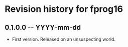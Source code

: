 # Revision history for fprog16

## 0.1.0.0  -- YYYY-mm-dd

* First version. Released on an unsuspecting world.
